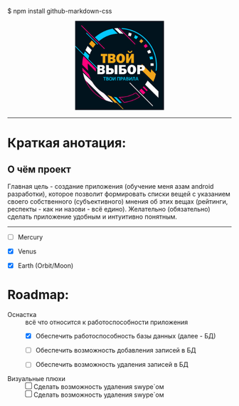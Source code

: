 $ npm install github-markdown-css


<p align="center"><img src=".gitimage/logo_frame_text.png" height="200" width="200"></p>

---

<h1>Краткая анотация:</h1>

<h2>О чём проект</h2>

<p>Главная цель - создание приложения (обучение меня азам android разработки), которое позволит 
формировать списки вещей с указанием своего собственного (субъективного) мнения об этих вещах 
(рейтинги, респекты - как ни назови - всё едино). Желательно (обязательно) сделать приложение 
удобным и интуитивно понятным. </p>

***
 
- [ ] Mercury
- [x] Venus
- [x] Earth (Orbit/Moon)


<h1>Roadmap:</h1>
<dl>
  <dt>Оснастка</dt>
  <dd>всё что относится к работоспособности приложения
  
- [x] Обеспечить работоспособность базы данных (далее - БД)
- [ ] Обеспечить возможность добавления записей в БД
- [ ] Обеспечить возможность удаления записей в БД

  </dd>

  <dt>Визуальные плюхи</dt>
  <dd>
    <div><img src=".gitimage/chkbx_unchecked.png" height="15" width="15">
            Сделать возможность удаления swype`ом</div>
    <div>
        <img src=".gitimage/chkbx_unchecked.png" height="15" width="15">
        Сделать возможность удаления swype`ом</div>

  </dd>
</dl>

